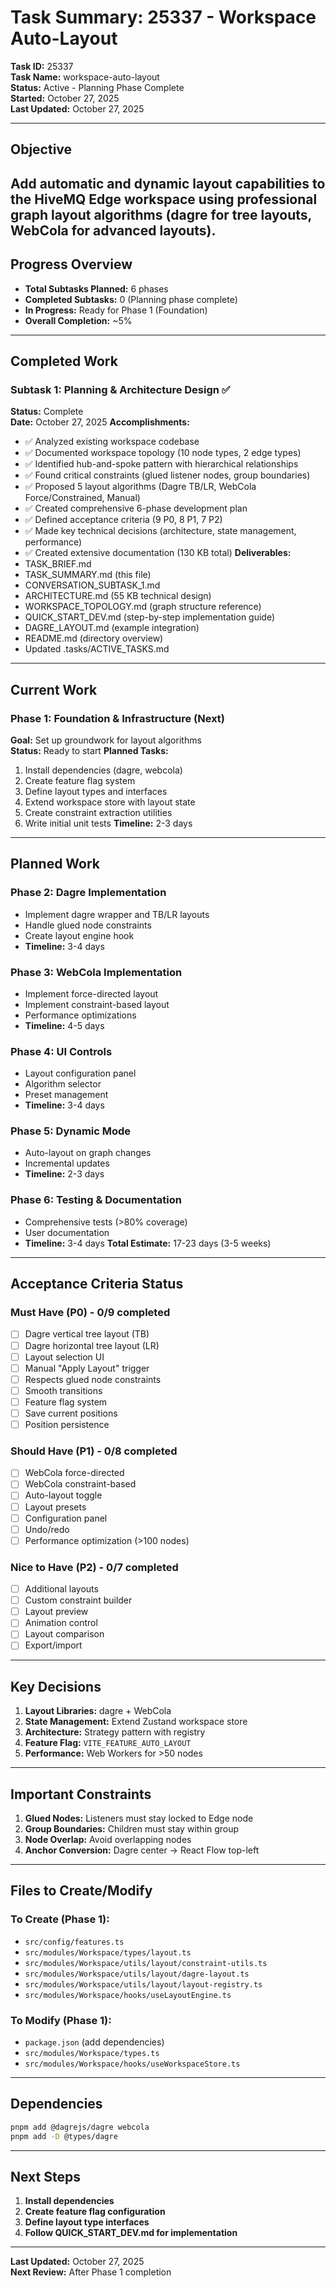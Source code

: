 # Task Summary: 25337 - Workspace Auto-Layout

**Task ID:** 25337  
**Task Name:** workspace-auto-layout  
**Status:** Active - Planning Phase Complete  
**Started:** October 27, 2025  
**Last Updated:** October 27, 2025

---

## Objective

## Add automatic and dynamic layout capabilities to the HiveMQ Edge workspace using professional graph layout algorithms (dagre for tree layouts, WebCola for advanced layouts).

## Progress Overview

- **Total Subtasks Planned:** 6 phases
- **Completed Subtasks:** 0 (Planning phase complete)
- **In Progress:** Ready for Phase 1 (Foundation)
- **Overall Completion:** ~5%

---

## Completed Work

### Subtask 1: Planning & Architecture Design ✅

**Status:** Complete  
**Date:** October 27, 2025
**Accomplishments:**

- ✅ Analyzed existing workspace codebase
- ✅ Documented workspace topology (10 node types, 2 edge types)
- ✅ Identified hub-and-spoke pattern with hierarchical relationships
- ✅ Found critical constraints (glued listener nodes, group boundaries)
- ✅ Proposed 5 layout algorithms (Dagre TB/LR, WebCola Force/Constrained, Manual)
- ✅ Created comprehensive 6-phase development plan
- ✅ Defined acceptance criteria (9 P0, 8 P1, 7 P2)
- ✅ Made key technical decisions (architecture, state management, performance)
- ✅ Created extensive documentation (130 KB total)
  **Deliverables:**
- TASK_BRIEF.md
- TASK_SUMMARY.md (this file)
- CONVERSATION_SUBTASK_1.md
- ARCHITECTURE.md (55 KB technical design)
- WORKSPACE_TOPOLOGY.md (graph structure reference)
- QUICK_START_DEV.md (step-by-step implementation guide)
- DAGRE_LAYOUT.md (example integration)
- README.md (directory overview)
- Updated .tasks/ACTIVE_TASKS.md

---

## Current Work

### Phase 1: Foundation & Infrastructure (Next)

**Goal:** Set up groundwork for layout algorithms  
**Status:** Ready to start
**Planned Tasks:**

1. Install dependencies (dagre, webcola)
2. Create feature flag system
3. Define layout types and interfaces
4. Extend workspace store with layout state
5. Create constraint extraction utilities
6. Write initial unit tests
   **Timeline:** 2-3 days

---

## Planned Work

### Phase 2: Dagre Implementation

- Implement dagre wrapper and TB/LR layouts
- Handle glued node constraints
- Create layout engine hook
- **Timeline:** 3-4 days

### Phase 3: WebCola Implementation

- Implement force-directed layout
- Implement constraint-based layout
- Performance optimizations
- **Timeline:** 4-5 days

### Phase 4: UI Controls

- Layout configuration panel
- Algorithm selector
- Preset management
- **Timeline:** 3-4 days

### Phase 5: Dynamic Mode

- Auto-layout on graph changes
- Incremental updates
- **Timeline:** 2-3 days

### Phase 6: Testing & Documentation

- Comprehensive tests (>80% coverage)
- User documentation
- **Timeline:** 3-4 days
  **Total Estimate:** 17-23 days (3-5 weeks)

---

## Acceptance Criteria Status

### Must Have (P0) - 0/9 completed

- [ ] Dagre vertical tree layout (TB)
- [ ] Dagre horizontal tree layout (LR)
- [ ] Layout selection UI
- [ ] Manual "Apply Layout" trigger
- [ ] Respects glued node constraints
- [ ] Smooth transitions
- [ ] Feature flag system
- [ ] Save current positions
- [ ] Position persistence

### Should Have (P1) - 0/8 completed

- [ ] WebCola force-directed
- [ ] WebCola constraint-based
- [ ] Auto-layout toggle
- [ ] Layout presets
- [ ] Configuration panel
- [ ] Undo/redo
- [ ] Performance optimization (>100 nodes)

### Nice to Have (P2) - 0/7 completed

- [ ] Additional layouts
- [ ] Custom constraint builder
- [ ] Layout preview
- [ ] Animation control
- [ ] Layout comparison
- [ ] Export/import

---

## Key Decisions

1. **Layout Libraries:** dagre + WebCola
2. **State Management:** Extend Zustand workspace store
3. **Architecture:** Strategy pattern with registry
4. **Feature Flag:** `VITE_FEATURE_AUTO_LAYOUT`
5. **Performance:** Web Workers for >50 nodes

---

## Important Constraints

1. **Glued Nodes:** Listeners must stay locked to Edge node
2. **Group Boundaries:** Children must stay within group
3. **Node Overlap:** Avoid overlapping nodes
4. **Anchor Conversion:** Dagre center → React Flow top-left

---

## Files to Create/Modify

### To Create (Phase 1):

- `src/config/features.ts`
- `src/modules/Workspace/types/layout.ts`
- `src/modules/Workspace/utils/layout/constraint-utils.ts`
- `src/modules/Workspace/utils/layout/dagre-layout.ts`
- `src/modules/Workspace/utils/layout/layout-registry.ts`
- `src/modules/Workspace/hooks/useLayoutEngine.ts`

### To Modify (Phase 1):

- `package.json` (add dependencies)
- `src/modules/Workspace/types.ts`
- `src/modules/Workspace/hooks/useWorkspaceStore.ts`

---

## Dependencies

```bash
pnpm add @dagrejs/dagre webcola
pnpm add -D @types/dagre
```

---

## Next Steps

1. **Install dependencies**
2. **Create feature flag configuration**
3. **Define layout type interfaces**
4. **Follow QUICK_START_DEV.md for implementation**

---

**Last Updated:** October 27, 2025  
**Next Review:** After Phase 1 completion
